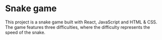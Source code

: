 # Snake game

This project is a snake game built with React, JavaScript and HTML & CSS.
The game features three difficulties, where the difficulty represents the speed of the snake.
